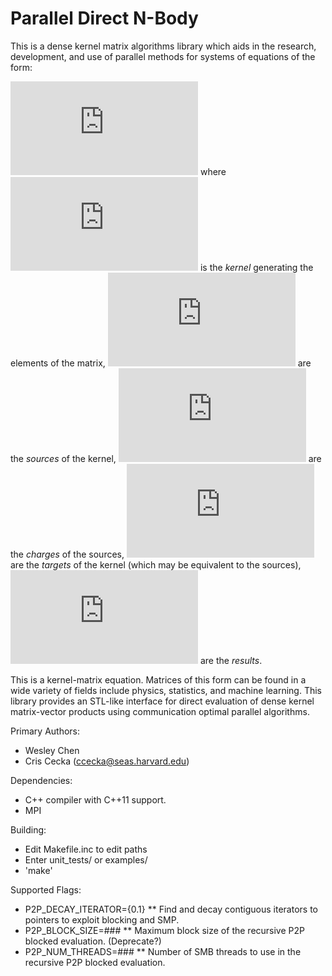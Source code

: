 Parallel Direct N-Body
=====

This is a dense kernel matrix algorithms library which aids in the research, development, and use of parallel methods for systems of equations of the form:

![equation](http://latex.codecogs.com/gif.latex?r_i%3D%5Csum_jK%28t_i%2Cs_j%29%5C%2Cc_j)
where
![equation](http://latex.codecogs.com/gif.latex?K) is the _kernel_ generating the elements of the matrix,
![equation](http://latex.codecogs.com/gif.latex?s_j) are the _sources_ of the kernel,
![equation](http://latex.codecogs.com/gif.latex?c_j) are the _charges_ of the sources,
![equation](http://latex.codecogs.com/gif.latex?t_i) are the _targets_ of the kernel (which may be equivalent to the sources),
![equation](http://latex.codecogs.com/gif.latex?r_i) are the _results_.

This is a kernel-matrix equation. Matrices of this form can be found in a wide variety of fields include physics, statistics, and machine learning. This library provides an STL-like interface for direct evaluation of dense kernel matrix-vector products using communication optimal parallel algorithms.

Primary Authors:
* Wesley Chen
* Cris Cecka (ccecka@seas.harvard.edu)

Dependencies:
* C++ compiler with C++11 support.
* MPI

Building:
* Edit Makefile.inc to edit paths
* Enter unit_tests/ or examples/
* 'make'

Supported Flags:
* P2P_DECAY_ITERATOR={0.1}
** Find and decay contiguous iterators to pointers to exploit blocking and SMP.
* P2P_BLOCK_SIZE=###
** Maximum block size of the recursive P2P blocked evaluation. (Deprecate?)
* P2P_NUM_THREADS=###
** Number of SMB threads to use in the recursive P2P blocked evaluation.
